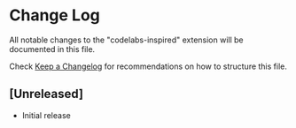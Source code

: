 # Change Log

All notable changes to the "codelabs-inspired" extension will be documented in this file.

Check [Keep a Changelog](http://keepachangelog.com/) for recommendations on how to structure this file.

## [Unreleased]

- Initial release
